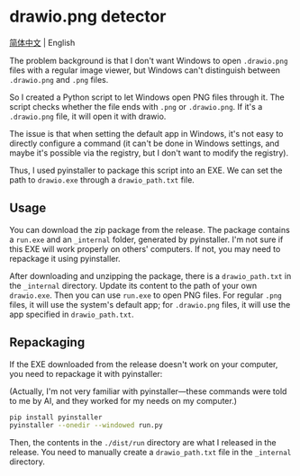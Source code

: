 
# drawio.png detector

[简体中文](./readme.cn.md) | English

The problem background is that I don't want Windows to open `.drawio.png` files with a regular image viewer, but Windows can't distinguish between `.drawio.png` and `.png` files.

So I created a Python script to let Windows open PNG files through it. The script checks whether the file ends with `.png` or `.drawio.png`. If it's a `.drawio.png` file, it will open it with drawio.

The issue is that when setting the default app in Windows, it's not easy to directly configure a command (it can't be done in Windows settings, and maybe it's possible via the registry, but I don't want to modify the registry).

Thus, I used pyinstaller to package this script into an EXE. We can set the path to `drawio.exe` through a `drawio_path.txt` file.

## Usage

You can download the zip package from the release. The package contains a `run.exe` and an `_internal` folder, generated by pyinstaller. I'm not sure if this EXE will work properly on others' computers. If not, you may need to repackage it using pyinstaller.

After downloading and unzipping the package, there is a `drawio_path.txt` in the `_internal` directory. Update its content to the path of your own `drawio.exe`. Then you can use `run.exe` to open PNG files. For regular `.png` files, it will use the system's default app; for `.drawio.png` files, it will use the app specified in `drawio_path.txt`.

## Repackaging

If the EXE downloaded from the release doesn't work on your computer, you need to repackage it with pyinstaller:

(Actually, I'm not very familiar with pyinstaller—these commands were told to me by AI, and they worked for my needs on my computer.)

```bash
pip install pyinstaller
pyinstaller --onedir --windowed run.py
```

Then, the contents in the `./dist/run` directory are what I released in the release. You need to manually create a `drawio_path.txt` file in the `_internal` directory.